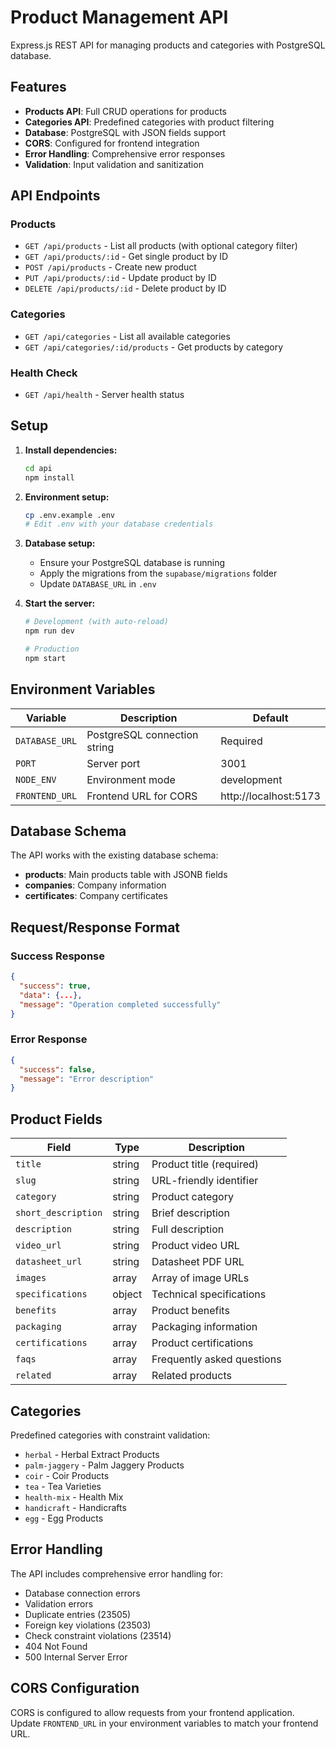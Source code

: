 # Product Management API

Express.js REST API for managing products and categories with PostgreSQL database.

## Features

- **Products API**: Full CRUD operations for products
- **Categories API**: Predefined categories with product filtering
- **Database**: PostgreSQL with JSON fields support
- **CORS**: Configured for frontend integration
- **Error Handling**: Comprehensive error responses
- **Validation**: Input validation and sanitization

## API Endpoints

### Products

- `GET /api/products` - List all products (with optional category filter)
- `GET /api/products/:id` - Get single product by ID
- `POST /api/products` - Create new product
- `PUT /api/products/:id` - Update product by ID
- `DELETE /api/products/:id` - Delete product by ID

### Categories

- `GET /api/categories` - List all available categories
- `GET /api/categories/:id/products` - Get products by category

### Health Check

- `GET /api/health` - Server health status

## Setup

1. **Install dependencies:**
   ```bash
   cd api
   npm install
   ```

2. **Environment setup:**
   ```bash
   cp .env.example .env
   # Edit .env with your database credentials
   ```

3. **Database setup:**
   - Ensure your PostgreSQL database is running
   - Apply the migrations from the `supabase/migrations` folder
   - Update `DATABASE_URL` in `.env`

4. **Start the server:**
   ```bash
   # Development (with auto-reload)
   npm run dev
   
   # Production
   npm start
   ```

## Environment Variables

| Variable | Description | Default |
|----------|-------------|---------|
| `DATABASE_URL` | PostgreSQL connection string | Required |
| `PORT` | Server port | 3001 |
| `NODE_ENV` | Environment mode | development |
| `FRONTEND_URL` | Frontend URL for CORS | http://localhost:5173 |

## Database Schema

The API works with the existing database schema:

- **products**: Main products table with JSONB fields
- **companies**: Company information
- **certificates**: Company certificates

## Request/Response Format

### Success Response
```json
{
  "success": true,
  "data": {...},
  "message": "Operation completed successfully"
}
```

### Error Response
```json
{
  "success": false,
  "message": "Error description"
}
```

## Product Fields

| Field | Type | Description |
|-------|------|-------------|
| `title` | string | Product title (required) |
| `slug` | string | URL-friendly identifier |
| `category` | string | Product category |
| `short_description` | string | Brief description |
| `description` | string | Full description |
| `video_url` | string | Product video URL |
| `datasheet_url` | string | Datasheet PDF URL |
| `images` | array | Array of image URLs |
| `specifications` | object | Technical specifications |
| `benefits` | array | Product benefits |
| `packaging` | array | Packaging information |
| `certifications` | array | Product certifications |
| `faqs` | array | Frequently asked questions |
| `related` | array | Related products |

## Categories

Predefined categories with constraint validation:
- `herbal` - Herbal Extract Products
- `palm-jaggery` - Palm Jaggery Products  
- `coir` - Coir Products
- `tea` - Tea Varieties
- `health-mix` - Health Mix
- `handicraft` - Handicrafts
- `egg` - Egg Products

## Error Handling

The API includes comprehensive error handling for:
- Database connection errors
- Validation errors
- Duplicate entries (23505)
- Foreign key violations (23503)
- Check constraint violations (23514)
- 404 Not Found
- 500 Internal Server Error

## CORS Configuration

CORS is configured to allow requests from your frontend application. Update `FRONTEND_URL` in your environment variables to match your frontend URL.